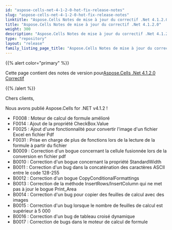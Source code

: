 ```yaml
---
id: "aspose-cells-net-4-1-2-0-hot-fix-release-notes"
slug: "aspose-cells-net-4-1-2-0-hot-fix-release-notes"
linktitle: "Aspose.Cells Notes de mise à jour du correctif .Net 4.1.2.0"
title: "Aspose.Cells Notes de mise à jour du correctif .Net 4.1.2.0"
weight: 300
description: "Aspose.Cells Notes de mise à jour du correctif .Net 4.1.2.0 – the latest updates and fixes."
type: "repository"
layout: "release"
family_listing_page_title: "Aspose.Cells Notes de mise à jour du correctif .Net 4.1.2.0"
---
```

{{% alert color="primary" %}} 

 Cette page contient des notes de version pour[Aspose.Cells .Net 4.1.2.0 Correctif](https://releases.aspose.com/cells/net/new-releases/aspose.cells-.net-4.1.2.0-hot-fix/)

{{% /alert %}} 

 Chers clients,

 Nous avons publié Aspose.Cells for .NET v4.1.2 !

- F0008 : Moteur de calcul de formule amélioré
- F0014 : Ajout de la propriété CheckBox.Value
- F0025 : Ajout d'une fonctionnalité pour convertir l'image d'un fichier Excel en fichier Pdf
- F0031 : Prise en charge de plus de fonctions lors de la lecture de la formule à partir du fichier
- B0009 : Correction d'un bogue concernant la cellule fusionnée lors de la conversion en fichier pdf
- B0010 : Correction d'un bogue concernant la propriété StandardWidth
- B0011 : Correction d'un bug dans la concaténation des caractères ASCII entre le code 128-255
- B0012 : Correction d'un bogue CopyConditionalFormattings
- B0013 : Correction de la méthode InsertRows/InsertColumn qui ne met pas à jour le bogue Print_Area
- B0014 : Correction d'un bug pour copier des feuilles de calcul avec des images
- B0015 : Correction d'un bug lorsque le nombre de feuilles de calcul est supérieur à 5 000
- B0016 : Correction d'un bug de tableau croisé dynamique
- B0017 : Correction de bugs dans le moteur de calcul de formule
